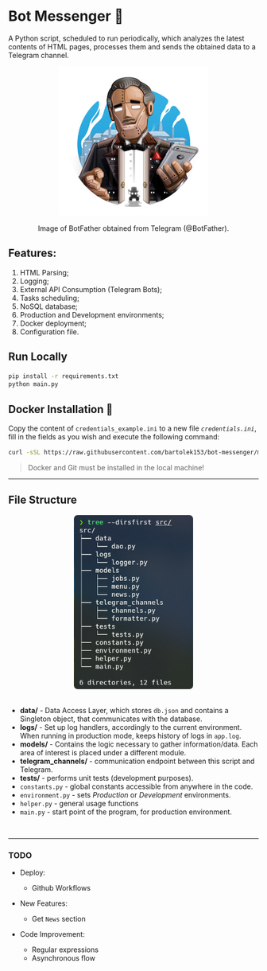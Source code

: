 # Bot Messenger :incoming_envelope:

A Python script, scheduled to run periodically, which analyzes the latest contents of HTML pages, processes them and sends the obtained data to a Telegram channel.


<div align="center">
    <img src="/images/botfather.png" width="300">
    <p>Image of BotFather obtained from Telegram (@BotFather).</p>
</div>

## Features:

1. HTML Parsing;
2. Logging;
3. External API Consumption (Telegram Bots);
4. Tasks scheduling;
5. NoSQL database;
6. Production and Development environments;
7. Docker deployment;
8. Configuration file.

## Run Locally

```bash
pip install -r requirements.txt
python main.py
```

## Docker Installation :whale:

Copy the content of `credentials_example.ini` to a new file *`credentials.ini`*, fill in the fields as you wish and execute the following command:

```bash
curl -sSL https://raw.githubusercontent.com/bartolek153/bot-messenger/main/deploy.sh | sh
```

> Docker and Git must be installed in the local machine!


---

## File Structure

<div align="center">
    <img title="Folder Structure" height="350" alt="Folder Structure" src="/images/tree.png">
</div>

</br>

* **data/** - Data Access Layer, which stores `db.json` and contains a Singleton object, that communicates with the database.
* **logs/** - Set up log handlers, accordingly to the current environment. When running in production mode, keeps history of logs in `app.log`.
* **models/** - Contains the logic necessary to gather information/data. Each area of interest is placed under a different module.
* **telegram_channels/** - communication endpoint between this script and Telegram.
* **tests/** - performs unit tests (development purposes).  
* `constants.py` - global constants accessible from anywhere in the code.
* `environment.py` - sets _Production_ or _Development_ environments.
* `helper.py` - general usage functions
* `main.py` - start point of the program, for production environment.

</br>

---

### **TODO**

* Deploy:
    - Github Workflows

* New Features:
    - Get `News` section

* Code Improvement:
    - Regular expressions
    - Asynchronous flow